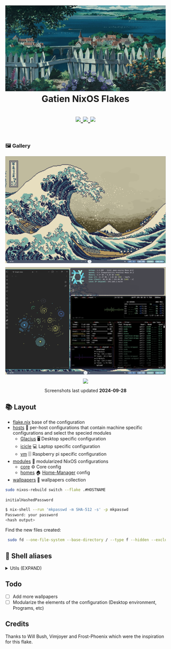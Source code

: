 <h1 align="center">
   <img src="./assets/logo/kiki.png" width="600px" /> 
   <br>
      Gatien NixOS Flakes
   <br>

   <div align="center">
      <p></p>
      <div align="center">
         <a href="https://github.com/gatienc/NixFlakes/">
            <img src="https://img.shields.io/github/repo-size/gatienc/NixFlakes?color=B16286&labelColor=282828&style=for-the-badge&logo=github&logoColor=B16286">
         </a>
         <a href="https://nixos.org">
            <img src="https://img.shields.io/badge/NixOS-unstable-blue.svg?style=for-the-badge&labelColor=282828&logo=NixOS&logoColor=458588&color=458588">
         </a>
         <a href="https://github.com/gatienc/NixFlakes/blob/main/LICENSE">
            <img src="https://img.shields.io/static/v1.svg?style=for-the-badge&label=License&message=MIT&colorA=282828&colorB=98971A&logo=unlicense&logoColor=98971A&"/>
         </a>
      </div>
      <br>

   </div>
</h1>

### 🖼️ Gallery

<p align="center">
   <img src="./assets/screenshot/desktop.png" style="margin-bottom: 10px;"/> <br>
   <img src="./assets/screenshot/prog.png" style="margin-bottom: 10px;"/> <br>
   <img src="./.github/assets/screenshots/3.png" style="margin-bottom: 10px;"/> <br>
   Screenshots last updated <b>2024-09-28</b>
   </p>

## 📚 Layout

- [flake.nix](flake.nix) base of the configuration
- [hosts](hosts) 🌳 per-host configurations that contain machine specific configurations and select the specied modules
  - [Glacius](hosts/glacius/) 🖥️ Desktop specific configuration
  - [icicle](hosts/icicle/) 💻 Laptop specific configuration
  - [vm](hosts/droplet/) 🗄️ Raspberry pi specific configuration
- [modules](modules) 🍱 modularized NixOS configurations
  - [core](modules/core/) ⚙️ Core config
  - [homes](modules/home/) 🏠 [Home-Manager](https://github.com/nix-community/home-manager) config
- [wallpapers](assets/wallpaper/) 🌄 wallpapers collection

```bash
sudo nixos-rebuild switch --flake .#HOSTNAME
```

`initialHashedPassword`

```sh
$ nix-shell --run 'mkpasswd -m SHA-512 -s' -p mkpasswd
Password: your password
<hash output>
```

Find the new files created:

```sh
 sudo fd --one-file-system --base-directory / --type f --hidden --exclude "{tmp,etc/passwd}" | fzf
```

## 📝 Shell aliases

<details>
<summary>
Utils (EXPAND)
</summary>

- `c` $\rightarrow$ `clear`
- `cd` $\rightarrow$ `z`
- `tt` $\rightarrow$ `gtrash put`
- `vim` $\rightarrow$ `nvim`
- `cat` $\rightarrow$ `bat`
- `nano` $\rightarrow$ `micro`
- `code` $\rightarrow$ `codium`
- `py` $\rightarrow$ `python`
- `icat` $\rightarrow$ `kitten icat`
- `dsize` $\rightarrow$ `du -hs`
- `pdf` $\rightarrow$ `tdf`
- `open` $\rightarrow$ `xdg-open`
- `space` $\rightarrow$ `ncdu`
- `man` $\rightarrow$ `BAT_THEME='default' batman`
- `l` $\rightarrow$ `eza --icons  -a --group-directories-first -1`
- `ll` $\rightarrow$ `eza --icons  -a --group-directories-first -1 --no-user --long`
- `tree` $\rightarrow$ `eza --icons --tree --group-directories-first`
</details>

## Todo

- [ ] Add more wallpapers
- [ ] Modularize the elements of the configuration (Desktop environment, Programs, etc)

## Credits

Thanks to Will Bush, Vimjoyer and Frost-Phoenix which were the inspiration for this flake.
